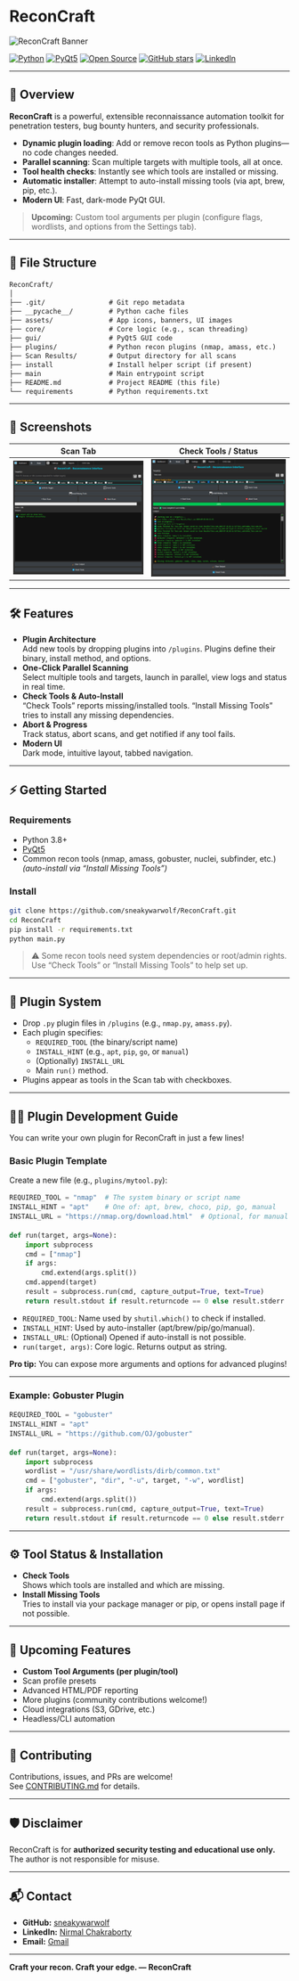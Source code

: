 
# ReconCraft

![ReconCraft Banner](assets/reconcraft_banner.png)

[![Python](https://img.shields.io/badge/python-3.8%2B-blue?logo=python)](https://www.python.org/)
[![PyQt5](https://img.shields.io/badge/UI-PyQt5-brightgreen?logo=qt)](https://pypi.org/project/PyQt5/)
[![Open Source](https://img.shields.io/badge/license-MIT-blue)](LICENSE)
[![GitHub stars](https://img.shields.io/github/stars/sneakywarwolf/ReconCraft?style=social)](https://github.com/sneakywarwolf/ReconCraft/stargazers)
[![LinkedIn](https://img.shields.io/badge/linkedin-nirmalchak-blue?logo=linkedin)](https://www.linkedin.com/in/nirmalchak/)

---

## 🚀 Overview

**ReconCraft** is a powerful, extensible reconnaissance automation toolkit for penetration testers, bug bounty hunters, and security professionals.

- **Dynamic plugin loading**: Add or remove recon tools as Python plugins—no code changes needed.
- **Parallel scanning**: Scan multiple targets with multiple tools, all at once.
- **Tool health checks**: Instantly see which tools are installed or missing.
- **Automatic installer**: Attempt to auto-install missing tools (via apt, brew, pip, etc.).
- **Modern UI**: Fast, dark-mode PyQt GUI.

> **Upcoming:** Custom tool arguments per plugin (configure flags, wordlists, and options from the Settings tab).

---

## 📁 File Structure

```plaintext
ReconCraft/
│
├── .git/                # Git repo metadata
├── __pycache__/         # Python cache files
├── assets/              # App icons, banners, UI images
├── core/                # Core logic (e.g., scan threading)
├── gui/                 # PyQt5 GUI code
├── plugins/             # Python recon plugins (nmap, amass, etc.)
├── Scan Results/        # Output directory for all scans
├── install              # Install helper script (if present)
├── main                 # Main entrypoint script
├── README.md            # Project README (this file)
└── requirements         # Python requirements.txt
```

---

## 📸 Screenshots

| Scan Tab                                  | Check Tools / Status |
|--------------------------------------------|-----------------------|
| ![Scan Tab](assets/Screenshots/scan-module.png)    | ![Check Tools](assets/Screenshots/check-tools.png) |

---

## 🛠️ Features

- **Plugin Architecture**  
  Add new tools by dropping plugins into `/plugins`. Plugins define their binary, install method, and options.
- **One-Click Parallel Scanning**  
  Select multiple tools and targets, launch in parallel, view logs and status in real time.
- **Check Tools & Auto-Install**  
  “Check Tools” reports missing/installed tools. “Install Missing Tools” tries to install any missing dependencies.
- **Abort & Progress**  
  Track status, abort scans, and get notified if any tool fails.
- **Modern UI**  
  Dark mode, intuitive layout, tabbed navigation.

---

## ⚡ Getting Started

### **Requirements**
- Python 3.8+
- [PyQt5](https://pypi.org/project/PyQt5/)
- Common recon tools (nmap, amass, gobuster, nuclei, subfinder, etc.)  
  *(auto-install via “Install Missing Tools”)*

### **Install**

```bash
git clone https://github.com/sneakywarwolf/ReconCraft.git
cd ReconCraft
pip install -r requirements.txt
python main.py
```

> ⚠️ Some recon tools need system dependencies or root/admin rights.  
> Use “Check Tools” or “Install Missing Tools” to help set up.

---

## 🧩 Plugin System

- Drop `.py` plugin files in `/plugins` (e.g., `nmap.py`, `amass.py`).
- Each plugin specifies:
    - `REQUIRED_TOOL` (the binary/script name)
    - `INSTALL_HINT` (e.g., `apt`, `pip`, `go`, or `manual`)
    - (Optionally) `INSTALL_URL`
    - Main `run()` method.
- Plugins appear as tools in the Scan tab with checkboxes.

---

## 🧑‍💻 Plugin Development Guide

You can write your own plugin for ReconCraft in just a few lines!

### **Basic Plugin Template**

Create a new file (e.g., `plugins/mytool.py`):

```python
REQUIRED_TOOL = "nmap"  # The system binary or script name
INSTALL_HINT = "apt"    # One of: apt, brew, choco, pip, go, manual
INSTALL_URL = "https://nmap.org/download.html"  # Optional, for manual

def run(target, args=None):
    import subprocess
    cmd = ["nmap"]
    if args:
        cmd.extend(args.split())
    cmd.append(target)
    result = subprocess.run(cmd, capture_output=True, text=True)
    return result.stdout if result.returncode == 0 else result.stderr
```

- `REQUIRED_TOOL`: Name used by `shutil.which()` to check if installed.
- `INSTALL_HINT`: Used by auto-installer (apt/brew/pip/go/manual).
- `INSTALL_URL`: (Optional) Opened if auto-install is not possible.
- `run(target, args)`: Core logic. Returns output as string.

**Pro tip:** You can expose more arguments and options for advanced plugins!

---

### **Example: Gobuster Plugin**

```python
REQUIRED_TOOL = "gobuster"
INSTALL_HINT = "apt"
INSTALL_URL = "https://github.com/OJ/gobuster"

def run(target, args=None):
    import subprocess
    wordlist = "/usr/share/wordlists/dirb/common.txt"
    cmd = ["gobuster", "dir", "-u", target, "-w", wordlist]
    if args:
        cmd.extend(args.split())
    result = subprocess.run(cmd, capture_output=True, text=True)
    return result.stdout if result.returncode == 0 else result.stderr
```

---

## ⚙️ Tool Status & Installation

- **Check Tools**  
  Shows which tools are installed and which are missing.
- **Install Missing Tools**  
  Tries to install via your package manager or pip, or opens install page if not possible.

---

## 🚧 Upcoming Features

- **Custom Tool Arguments (per plugin/tool)**
- Scan profile presets
- Advanced HTML/PDF reporting
- More plugins (community contributions welcome!)
- Cloud integrations (S3, GDrive, etc.)
- Headless/CLI automation

---

## 🤝 Contributing

Contributions, issues, and PRs are welcome!  
See [CONTRIBUTING.md](CONTRIBUTING.md) for details.

---

## 🛡️ Disclaimer

ReconCraft is for **authorized security testing and educational use only.**  
The author is not responsible for misuse.

---

## 📬 Contact

- **GitHub:** [sneakywarwolf](https://github.com/sneakywarwolf)
- **LinkedIn:** [Nirmal Chakraborty](https://www.linkedin.com/in/nirmalchak/)
- **Email:** [Gmail](sneakypentester@gmail.com)

---

**Craft your recon. Craft your edge. — ReconCraft**
